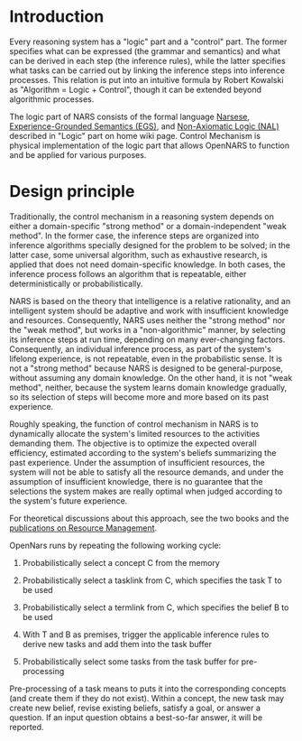 # Introduction

Every reasoning system has a "logic" part and a "control" part. The former specifies what can be expressed (the grammar and semantics) and what can be derived in each step (the inference rules), while the latter specifies what tasks can be carried out by linking the inference steps into inference processes. This relation is put into an intuitive formula by Robert Kowalski as "Algorithm = Logic + Control", though it can be extended beyond algorithmic processes.

The logic part of NARS consists of the formal language [Narsese](https://github.com/opennars/opennars/wiki/Input-Output-Format), [Experience-Grounded Semantics (EGS)](http://www.cis.temple.edu/~pwang/Publication/semantics.pdf), and [Non-Axiomatic Logic (NAL)](https://github.com/opennars/opennars/wiki/Non-Axiomatic-Logic-(NAL),-Logic-behind-OpenNARS) described in "Logic" part on home wiki page. Control Mechanism is physical implementation of the logic part that allows OpenNARS to function and be applied for various purposes.

# Design principle

Traditionally, the control mechanism in a reasoning system depends on either a domain-specific "strong method" or a domain-independent "weak method". In the former case, the inference steps are organized into inference algorithms specially designed for the problem to be solved; in the latter case, some universal algorithm, such as exhaustive research, is applied that does not need domain-specific knowledge. In both cases, the inference process follows an algorithm that is repeatable, either deterministically or probabilistically.

NARS is based on the theory that intelligence is a relative rationality, and an intelligent system should be adaptive and work with insufficient knowledge and resources. Consequently, NARS uses neither the "strong method" nor the "weak method", but works in a "non-algorithmic" manner, by selecting its inference steps at run time, depending on many ever-changing factors. Consequently, an individual inference process, as part of the system's lifelong experience, is not repeatable, even in the probabilistic sense. It is not a "strong method" because NARS is designed to be general-purpose, without assuming any domain knowledge. On the other hand, it is not "weak method", neither, because the system learns domain knowledge gradually, so its selection of steps will become more and more based on its past experience.

Roughly speaking, the function of control mechanism in NARS is to dynamically allocate the system's limited resources to the activities demanding them. The objective is to optimize the expected overall efficiency, estimated according to the system's beliefs summarizing the past experience. Under the assumption of insufficient resources, the system will not be able to satisfy all the resource demands, and under the assumption of insufficient knowledge, there is no guarantee that the selections the system makes are really optimal when judged according to the system's future experience.

For theoretical discussions about this approach, see the two books and the [publications on Resource Management](http://www.cis.temple.edu/~pwang/papers.html).

OpenNars runs by repeating the following working cycle:
1. Probabilistically select a concept C from the memory

2. Probabilistically select a tasklink from C, which specifies the task T to be used

3. Probabilistically select a termlink from C, which specifies the belief B to be used

4. With T and B as premises, trigger the applicable inference rules to derive new tasks and add them into the task buffer

5. Probabilistically select some tasks from the task buffer for pre-processing

Pre-processing of a task means to puts it into the corresponding concepts (and create them if they do not exist). Within a concept, the new task may create new belief, revise existing beliefs, satisfy a goal, or answer a question. If an input question obtains a best-so-far answer, it will be reported.
